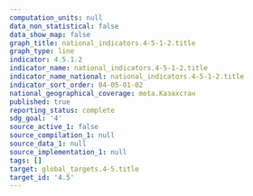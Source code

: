 ```yaml
---
computation_units: null
data_non_statistical: false
data_show_map: false
graph_title: national_indicators.4-5-1-2.title
graph_type: line
indicator: 4.5.1.2
indicator_name: national_indicators.4-5-1-2.title
indicator_name_national: national_indicators.4-5-1-2.title
indicator_sort_order: 04-05-01-02
national_geographical_coverage: meta.Казахстан
published: true
reporting_status: complete
sdg_goal: '4'
source_active_1: false
source_compilation_1: null
source_data_1: null
source_implementation_1: null
tags: []
target: global_targets.4-5.title
target_id: '4.5'
---
```


